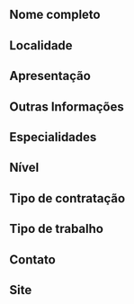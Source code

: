 <!--
  ============================
  ATENÇÃO:
  1) Remova os comentários HTML abaixo e preencha com os seus dados.

  2) Não divulgue aqui seu e-mail pessoal e telefone, pois as informações
  abaixo são públicas. Deixe apenas o seu Linkedin para que as empresas
  possam entrar em contato.

  3) Para as opções com checkbox (múltipla escolha), mantenha a marcação
  que está nos comentários, e apenas marque um "x" na sua escolha.

  As opções com checkbox estão assim:

  - [ ] Opção 1
  - [x] Opção 2
  - [ ] Opção 3

  Veja que "Opção 2" está "selecionada", pois tem um "x" dentro dos colchetes.
  As outras opções não selecionadas ficam apenas com um espaço dentro dos
  colchetes.
  
  IMPORTANTE: Na opção selecionada, o "x" deve ser minúsculo, e não deve ter
  espaços em branco dentro do colchetes. Ele precisa ficar exatamente assim: [x]
  Para as outras opções não marcadas, deixe um espaço em branco no colchete, assim: [ ]
  Para visualizar se está tudo correto, antes de publicar seu perfil, clique na 
  aba "Preview".

  4) Não esqueça de colocar cidade/estado no título, seguindo o padrão:
  [São Paulo/SP] Maria Joaquina
  ============================
-->

## Nome completo

<!-- José da Silva. -->

## Localidade

<!-- Cite a cidade / estado onde mora atualmente. -->

## Apresentação

<!-- Fale um pouco sobre você e seu histórico -->

## Outras Informações

<!-- Cite sua disponibilidade (de horário, de viagens, de mudança, etc), cursos, palestras. -->

## Especialidades

<!--
- JavaScript
- React
- React Native
- GraphQL
- Relay Modern
- Redux
- Jest
-->

## Nível

<!--
- [ ] Estágio
- [x] Júnior
- [ ] Pleno
- [ ] Sênior
-->

## Tipo de contratação

<!--
- [x] PJ
- [ ] CLT
- [ ] Freela
-->

## Tipo de trabalho

<!--
- [x] Remoto - Parcial
- [ ] Remoto - Total
- [x] Alocado
-->

## Contato

<!-- https://linkedin.com/in/SEU_USERNAME -->

## Site

<!-- coloque seu site/blog/portfólio caso desejar -->
